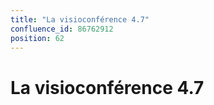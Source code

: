 ```yaml
---
title: "La visioconférence 4.7"
confluence_id: 86762912
position: 62
---
```

# La visioconférence 4.7




